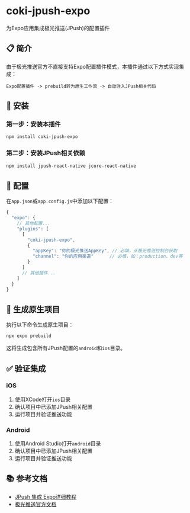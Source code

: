 # coki-jpush-expo

为Expo应用集成极光推送(JPush)的配置插件

## 📋 简介

由于极光推送官方不直接支持Expo配置插件模式，本插件通过以下方式实现集成：

```
Expo配置插件 -> prebuild转为原生工作流 -> 自动注入JPush相关代码
```

## 🚀 安装

### 第一步：安装本插件

```bash
npm install coki-jpush-expo
```

### 第二步：安装JPush相关依赖

```bash
npm install jpush-react-native jcore-react-native
```

## 🔧 配置

在`app.json`或`app.config.js`中添加以下配置：

```js
{
  "expo": {
    // 其他配置...
    "plugins": [
      [
        "coki-jpush-expo",
        {
          "appKey": "你的极光推送AppKey", // 必填，从极光推送控制台获取
          "channel": "你的应用渠道"      // 必填，如：production、dev等
        }
      ]
      // 其他插件...
    ]
  }
}
```

## 🔄 生成原生项目

执行以下命令生成原生项目：

```bash
npx expo prebuild
```

这将生成包含所有JPush配置的`android`和`ios`目录。

## ✅ 验证集成

### iOS

1. 使用XCode打开`ios`目录
2. 确认项目中已添加JPush相关配置
3. 运行项目并验证推送功能

### Android

1. 使用Android Studio打开`android`目录
2. 确认项目中已添加JPush相关配置
3. 运行项目并验证推送功能

## 📚 参考文档

- [JPush 集成 Expo详细教程](https://juejin.cn/post/7423235127716659239)
- [极光推送官方文档](https://docs.jiguang.cn/jpush/client/client_plugins)
